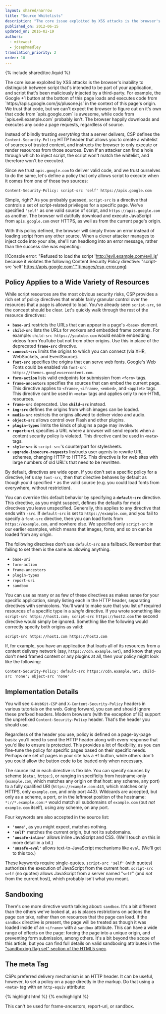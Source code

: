 ```yaml
---
layout: shared/narrow
title: "Source Whitelists"
description: "The core issue exploited by XSS attacks is the browser's inability to distinguish between script that's intended to be part of your application, and script that's been maliciously injected by a third-party. Instead of blindly trusting everything that a server delivers, CSP defines the Content-Security-Policy HTTP header that allows you to create a whitelist of sources of trusted content, and instructs the browser to only execute or render resources from those sources."
published_on: 2012-06-15
updated_on: 2016-02-19
authors:
  - mikewest
  - josephmedley
translation_priority: 2
order: 10
---
```


{% include shared/toc.liquid %}

<p class="intro">
The core issue exploited by XSS attacks is the browser's inability to
distinguish between script that's intended to be part of your application, and
script that's been maliciously injected by a third-party. For example, the
Google +1 button at the bottom of this page loads and executes code from
`https://apis.google.com/js/plusone.js` in the context of this page's origin. We
trust that code, but we can't expect the browser to figure out on it's own that
code from `apis.google.com` is awesome, while code from `apis.evil.example.com`
probably isn't. The browser happily downloads and executes any code a page
requests, regardless of source.
</p>

Instead of blindly trusting _everything_ that a server delivers, CSP defines the
`Content-Security-Policy` HTTP header that allows you to create a whitelist of
sources of trusted content, and instructs the browser to only execute or render
resources from those sources. Even if an attacker can find a hole through which
to inject script, the script won't match the whitelist, and therefore won't be
executed.

Since we trust `apis.google.com` to deliver valid code, and we trust ourselves
to do the same, let's define a policy that only allows script to execute when it
comes from one of those two sources:

    Content-Security-Policy: script-src 'self' https://apis.google.com

Simple, right? As you probably guessed, `script-src` is a directive that
controls a set of script-related privileges for a specific page. We've specified
`'self'` as one valid source of script, and `https://apis.google.com` as
another. The browser will dutifully download and execute JavaScript from
`apis.google.com` over HTTPS, as well as from the current page's origin.

With this policy defined, the browser will simply throw an error instead of
loading script from any other source. When a clever attacker manages to
inject code into your site, she'll run headlong into an error message, rather
than the success she was expecting:

![Console error: "Refused to load the script 'http://evil.example.com/evil.js' because it violates the following Content Security Policy directive: "script-src 'self' https://apis.google.com"."](images/csp-error.png)

## Policy Applies to a Wide Variety of Resources

While script resources are the most obvious security risks, CSP provides a rich
set of policy directives that enable fairly granular control over the resources
that a page is allowed to load. You've already seen `script-src`, so the concept
should be clear. Let's quickly walk through the rest of the resource directives:

* **`base-uri`** restricts the URLs that can appear in a page's `<base>` element.
* **`child-src`** lists the URLs for workers and embedded frame contents. For 
  example: `child-src https://youtube.com` would enable embedding videos from 
  YouTube but not from other origins. Use this in place of the deprecated 
  **`frame-src`** directive.
* **`connect-src`** limits the origins to which you can connect (via XHR, 
  WebSockets, and EventSource).
* **`font-src`** specifies the origins that can serve web fonts. Google's Web Fonts 
  could be enabled via `font-src https://themes.googleusercontent.com`.
* **`form-action`** lists valid endpoints for submission from `<form>` tags.
* **`frame-ancestors`**  specifies the sources that can embed the current page. 
  This directive applies to `<frame>`, `<iframe>`, `<embed>`, and `<applet>` tags. 
  This directive cant be used in `<meta>` tags and applies only to non-HTML resources.
* **`frame-src`** deprecated. Use **`child-src`** instead.
* **`img-src`** defines the origins from which images can be loaded.
* **`media-src`** restricts the origins allowed to deliver video and audio.
* **`object-src`** allows control over Flash and other plugins.
* **`plugin-types`** limits the kinds of plugins a page may invoke.
* **`report-uri`** specifies a URL where a browser will send reports when a content 
  security policy is violated. This directive cant be used in `<meta>` tags.
* **`style-src`** is `script-src`'s counterpart for stylesheets.
* **`upgrade-insecure-requests`** Instructs user agents to rewrite URL schemes, 
  changing HTTP to HTTPS. This directive is for web sites with large numbers of old 
  URL's that need to be rewritten.

By default, directives are wide open. If you don't set a specific policy for a
directive, let's say `font-src`, then that directive behaves by default as
though you'd specified `*` as the valid source (e.g. you could load fonts from
everywhere, without restriction).

You can override this default behavior by specifying a **`default-src`**
directive. This directive, as you might suspect, defines the defaults for most
directives you leave unspecified. Generally, this applies to any directive that
ends with `-src`. If `default-src` is set to `https://example.com`, and you fail
to specify a `font-src` directive, then you can load fonts from
`https://example.com`, and nowhere else. We specified only `script-src` in our
earlier examples, which means that images, fonts, and so on can be loaded from
any origin.

The following directives don't use `default-src` as a fallback. Remember that
failing to set them is the same as allowing anything.

* `base-uri`
* `form-action`
* `frame-ancestors`
* `plugin-types`
* `report-uri`
* `sandbox`

You can use as many or as few of these directives as makes sense for your
specific application, simply listing each in the HTTP header, separating
directives with semicolons. You'll want to make sure that you list _all_
required resources of a specific type in a _single_ directive. If you wrote
something like `script-src https://host1.com; script-src https://host2.com` the
second directive would simply be ignored. Something like the following would
correctly specify both origins as valid:

    script-src https://host1.com https://host2.com

If, for example, you have an application that loads all of its resources from a
content delivery network (say, `https://cdn.example.net`), and know that you
don't need framed content or any plugins at all, then your policy might look
like the following:

    Content-Security-Policy: default-src https://cdn.example.net; child-src 'none'; object-src 'none'

## Implementation Details

You will see `X-WebKit-CSP` and `X-Content-Security-Policy` headers in various
tutorials on the web. Going forward, you can and should ignore these prefixed
headers. Modern browsers (with the exception of IE) support the unprefixed
`Content-Security-Policy` header. That's the header you should use.

Regardless of the header you use, policy is defined on a page-by-page basis:
you'll need to send the HTTP header along with every response that you'd like to
ensure is protected. This provides a lot of flexibility, as you can fine-tune
the policy for specific pages based on their specific needs. Perhaps one set of
pages in your site has a +1 button, while others don't: you could allow the
button code to be loaded only when necessary.

The source list in each directive is flexible. You can specify sources by
scheme (`data:`, `https:`), or ranging in specificity from hostname-only
(`example.com`, which matches any origin on that host: any scheme, any port) to
a fully qualified URI (`https://example.com:443`, which matches only HTTPS, only
`example.com`, and only port 443). Wildcards are accepted, but only as a scheme,
a port, or in the leftmost position of the hostname: `*://*.example.com:*` would
match all subdomains of `example.com` (but _not_ `example.com` itself), using
any scheme, on any port.

Four keywords are also accepted in the source list:

* **`'none'`**, as you might expect, matches nothing.
* **`'self'`** matches the current origin, but not its subdomains.
* **`'unsafe-inline'`** allows inline JavaScript and CSS. (We'll touch on this in 
  more detail in a bit.)
* **`'unsafe-eval'`** allows text-to-JavaScript mechanisms like `eval`. (We'll get 
  to this too.)

These keywords require single-quotes. `script-src 'self'` (with quotes)
authorizes the execution of JavaScript from the current host. `script-src self`
(no quotes) allows JavaScript from a server named "`self`" (and _not_ from the
current host), which probably isn't what you meant.

## Sandboxing

There's one more directive worth talking about: `sandbox`. It's a bit
different than the others we've looked at, as is places restrictions on actions
the page can take, rather than on resources that the page can load. If the
`sandbox` directive is present, the page will be treated as though it was loaded
inside of an `<iframe>` with a `sandbox` attribute. This can have a wide range of
effects on the page: forcing the page into a unique origin, and preventing form
submission, among others. It's a bit beyond the scope of this article, but you
can find full details on valid sandboxing attributes in the 
["sandboxing flag set" section of the HTML5 spec](http://www.whatwg.org/specs/web-apps/current-work/multipage/origin-0.html#sandboxing-flag-set).

## The meta Tag

CSPs preferred delivery mechanism is an HTTP header. It can be useful, however,
to set a policy on a page directly in the markup. Do that using a `<meta>` tag with
an `http-equiv` attribute:

{% highlight html %}
<meta http-equiv="Content-Security-Policy" content="default-src https://cdn.example.net; child-src 'none'; object-src 'none'"> 
{% endhighlight %}

This can't be used for frame-ancestors, report-uri, or sandbox.